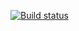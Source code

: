 [![Build status](https://build.appcenter.ms/v0.1/apps/ed439173-3d04-43c4-9708-17827e16e320/branches/dev/badge)](https://appcenter.ms)
